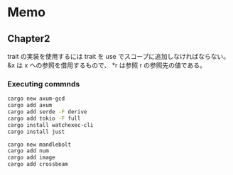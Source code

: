# Memo

## Chapter2

trait の実装を使用するには trait を use でスコープに追加しなければならない。
&x は x への参照を借用するもので、 *r は参照 r の参照先の値である。

### Executing commnds

```zsh
cargo new axum-gcd
cargo add axum
cargo add serde -F derive
cargo add tokio -F full
cargo install watchexec-cli
cargo install just

cargo new mandlebolt
cargo add num
cargo add image
cargo add crossbeam
```
